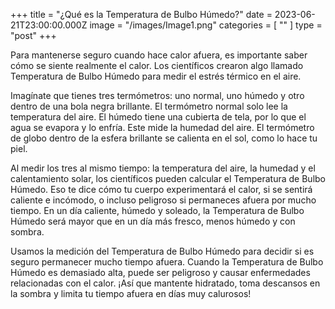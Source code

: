 +++
title = "¿Qué es la Temperatura de Bulbo Húmedo?"
date = 2023-06-21T23:00:00.000Z
image = "/images/Image1.png"
categories = [ "" ]
type = "post"
+++

Para mantenerse seguro cuando hace calor afuera, es importante saber cómo se siente realmente el calor. Los científicos crearon algo llamado Temperatura de Bulbo Húmedo para medir el estrés térmico en el aire.

Imagínate que tienes tres termómetros: uno normal, uno húmedo y otro dentro de una bola negra brillante. El termómetro normal solo lee la temperatura del aire. El húmedo tiene una cubierta de tela, por lo que el agua se evapora y lo enfría. Este mide la humedad del aire. El termómetro de globo dentro de la esfera brillante se calienta en el sol, como lo hace tu piel.

Al medir los tres al mismo tiempo: la temperatura del aire, la humedad y el calentamiento solar, los científicos pueden calcular el Temperatura de Bulbo Húmedo. Eso te dice cómo tu cuerpo experimentará el calor, si se sentirá caliente e incómodo, o incluso peligroso si permaneces afuera por mucho tiempo. En un día caliente, húmedo y soleado, la Temperatura de Bulbo Húmedo será mayor que en un día más fresco, menos húmedo y con sombra.

Usamos la medición del Temperatura de Bulbo Húmedo para decidir si es seguro permanecer mucho tiempo afuera. Cuando la Temperatura de Bulbo Húmedo es demasiado alta, puede ser peligroso y causar enfermedades relacionadas con el calor. ¡Así que mantente hidratado, toma descansos en la sombra y limita tu tiempo afuera en días muy calurosos!
